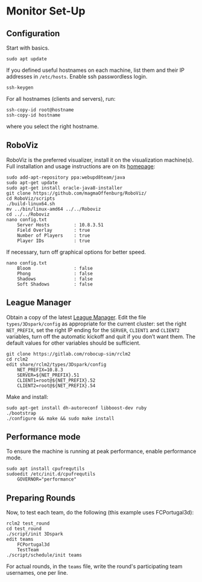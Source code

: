 
# Monitor Set-Up

## Configuration

Start with basics.

	sudo apt update

If you defined useful hostnames on each machine, list them and their IP addresses in `/etc/hosts`. Enable ssh passwordless login.

	ssh-keygen

For all hostnames (clients and servers), run:

	ssh-copy-id root@hostname
	ssh-copy-id hostname

where you select the right hostname.

## RoboViz

RoboViz is the preferred visualizer, install it on the visualization machine(s). Full installation and usage instructions are on its [homepage](https://github.com/magmaOffenburg/RoboViz):

	sudo add-apt-repository ppa:webupd8team/java
	sudo apt-get update
	sudo apt-get install oracle-java8-installer
	git clone https://github.com/magmaOffenburg/RoboViz/
	cd RoboViz/scripts
	./build-linux64.sh
	mv ../bin/linux-amd64 ../../Roboviz
	cd ../../Roboviz
	nano config.txt
		Server Hosts         : 10.8.3.51
		Field Overlay        : true
		Number of Players    : true
		Player IDs           : true

If necessary, turn off graphical options for better speed.

	nano config.txt
		Bloom                : false
		Phong                : false
		Shadows              : false
		Soft Shadows         : false


## League Manager

Obtain a copy of the latest [League Manager](https://gitlab.com/robocup-sim/rclm2). Edit the file `types/3Dspark/config` as appropriate for the current cluster: set the right `NET_PREFIX`, set the right IP ending for the `SERVER`, `CLIENT1` and `CLIENT2` variables, turn off the automatic kickoff and quit if you don’t want them. The default values for other variables should be sufficient.

	git clone https://gitlab.com/robocup-sim/rclm2
	cd rclm2
	edit share/rclm2/types/3Dspark/config
		NET_PREFIX=10.8.3
		SERVER=${NET_PREFIX}.51
		CLIENT1=root@${NET_PREFIX}.52
		CLIENT2=root@${NET_PREFIX}.54

Make and install:

	sudo apt-get install dh-autoreconf libboost-dev ruby
	./bootstrap
	./configure && make && sudo make install

## Performance mode

To ensure the machine is running at peak performance, enable performance mode.

	sudo apt install cpufrequtils
	sudoedit /etc/init.d/cpufrequtils
		GOVERNOR="performance"

## Preparing Rounds

Now, to test each team, do the following (this example uses FCPortugal3d):

	rclm2 test_round
	cd test_round
	./script/init 3Dspark
	edit teams
		FCPortugal3d
		TestTeam
	./script/schedule/init teams

For actual rounds, in the `teams` file, write the round's participating team usernames, one per line.